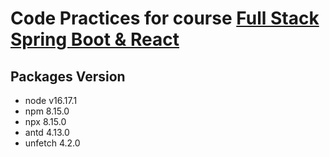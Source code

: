 # Code Practices for course [Full Stack Spring Boot & React](https://amigoscode.com/courses/full-stack-spring-boot-react/)

## Packages Version
* node v16.17.1
* npm 8.15.0
* npx 8.15.0
* antd 4.13.0
* unfetch 4.2.0